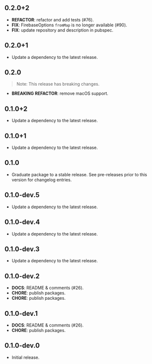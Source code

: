 ## 0.2.0+2

 - **REFACTOR**: refactor and add tests (#76).
 - **FIX**: FirebaseOptions `fromMap` is no longer available (#90).
 - **FIX**: update repository and description in pubspec.

## 0.2.0+1

 - Update a dependency to the latest release.

## 0.2.0

> Note: This release has breaking changes.

 - **BREAKING** **REFACTOR**: remove macOS support.

## 0.1.0+2

 - Update a dependency to the latest release.

## 0.1.0+1

 - Update a dependency to the latest release.

## 0.1.0

 - Graduate package to a stable release. See pre-releases prior to this version for changelog entries.

## 0.1.0-dev.5

 - Update a dependency to the latest release.

## 0.1.0-dev.4

 - Update a dependency to the latest release.

## 0.1.0-dev.3

 - Update a dependency to the latest release.

## 0.1.0-dev.2

 - **DOCS**: README & comments (#26).
 - **CHORE**: publish packages.
 - **CHORE**: publish packages.

## 0.1.0-dev.1

 - **DOCS**: README & comments (#26).
 - **CHORE**: publish packages.

## 0.1.0-dev.0

- Initial release.
